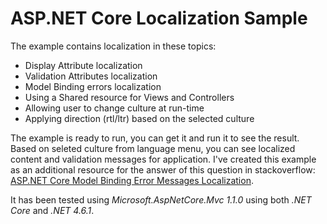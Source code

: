 # ASP.NET Core Localization Sample
The example contains localization in these topics:
- Display Attribute localization
- Validation Attributes localization
- Model Binding errors localization
- Using a Shared resource for Views and Controllers
- Allowing user to change culture at run-time
- Applying direction (rtl/ltr) based on the selected culture

The example is ready to run, you can get it and run it to see the result. Based on seleted culture from language menu, you can see localized content and validation messages for application. I've created this example as an additional resource for the answer of this question in stackoverflow: [ASP.NET Core Model Binding Error Messages Localization](http://stackoverflow.com/questions/40828570/asp-net-core-model-binding-error-messages-localization).

It has been tested using *Microsoft.AspNetCore.Mvc 1.1.0* using both *.NET Core* and *.NET 4.6.1*.
